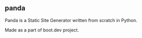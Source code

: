 ## panda

Panda is a Static Site Generator written from scratch in Python.

Made as a part of boot.dev project.
